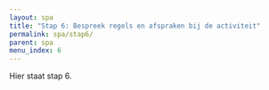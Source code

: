 ```yaml
---
layout: spa
title: "Stap 6: Bespreek regels en afspraken bij de activiteit"
permalink: spa/stap6/
parent: spa
menu_index: 6
---
```


Hier staat stap 6.
